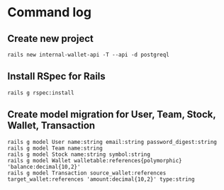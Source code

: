 # Command log

## Create new project
```
rails new internal-wallet-api -T --api -d postgreql
```

## Install RSpec for Rails
```
rails g rspec:install
```

## Create model migration for User, Team, Stock, Wallet, Transaction
```
rails g model User name:string email:string password_digest:string
rails g model Team name:string
rails g model Stock name:string symbol:string
rails g model Wallet walletable:references{polymorphic} 'balance:decimal{10,2}'
rails g model Transaction source_wallet:references target_wallet:references 'amount:decimal{10,2}' type:string
```
